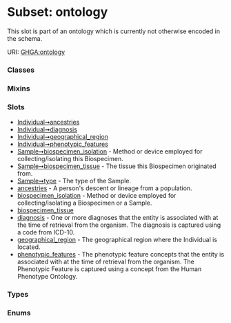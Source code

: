 
# Subset: ontology


This slot is part of an ontology which is currently not otherwise encoded in the schema.

URI: [GHGA:ontology](https://w3id.org/GHGA/ontology)


### Classes


### Mixins


### Slots

 * [Individual➞ancestries](Individual_ancestries.md)
 * [Individual➞diagnosis](Individual_diagnosis.md)
 * [Individual➞geographical_region](Individual_geographical_region.md)
 * [Individual➞phenotypic_features](Individual_phenotypic_features.md)
 * [Sample➞biospecimen_isolation](Sample_biospecimen_isolation.md) - Method or device employed for collecting/isolating this Biospecimen.
 * [Sample➞biospecimen_tissue](Sample_biospecimen_tissue.md) - The tissue this Biospecimen originated from.
 * [Sample➞type](Sample_type.md) - The type of the Sample.
 * [ancestries](ancestries.md) - A person's descent or lineage from a population.
 * [biospecimen_isolation](biospecimen_isolation.md) - Method or device employed for collecting/isolating a Biospecimen or a Sample.
 * [biospecimen_tissue](biospecimen_tissue.md)
 * [diagnosis](diagnosis.md) - One or more diagnoses that the entity is associated with at the time of retrieval from the organism. The diagnosis is captured using a code from ICD-10.
 * [geographical_region](geographical_region.md) - The geographical region where the Individual is located.
 * [phenotypic_features](phenotypic_features.md) - The phenotypic feature concepts that the entity is associated with at the time of retrieval from the organism. The Phenotypic Feature is captured using a concept from the Human Phenotype Ontology.

### Types


### Enums

